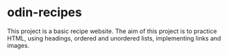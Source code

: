# odin-recipes

This project is a basic recipe website.
The aim of this project is to practice HTML, using headings, ordered and unordered lists, implementing links and images.